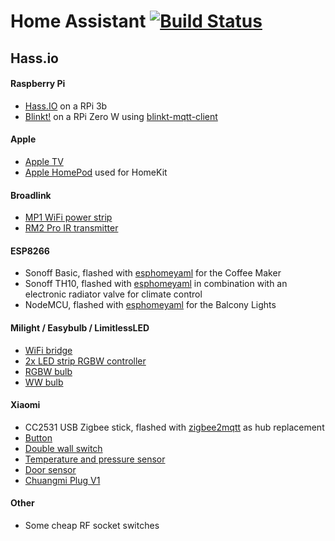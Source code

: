 # Home Assistant  [![Build Status](https://travis-ci.org/romanpeters/home-assistant.svg?branch=hassio)](https://travis-ci.org/romanpeters/home-assistant)

## Hass.io

#### Raspberry Pi  
- [Hass.IO](https://www.home-assistant.io/hassio/) on a RPi 3b
- [Blinkt!](https://www.home-assistant.io/components/light.blinkt/) on a RPi Zero W using [blinkt-mqtt-client](https://github.com/romanpeters/blinkt-mqtt-client)

#### Apple  
- [Apple TV](https://www.home-assistant.io/components/apple_tv/)
- [Apple HomePod](https://www.home-assistant.io/components/homekit/) used for HomeKit

#### Broadlink  
- [MP1 WiFi power strip](https://www.home-assistant.io/components/switch.broadlink/)
- [RM2 Pro IR transmitter](https://www.home-assistant.io/components/sensor.broadlink/)

#### ESP8266
- Sonoff Basic, flashed with [esphomeyaml](https://github.com/ottowinter/esphomeyaml) for the Coffee Maker
- Sonoff TH10, flashed with [esphomeyaml](https://github.com/ottowinter/esphomeyaml) in combination with an electronic radiator valve for climate control
- NodeMCU, flashed with [esphomeyaml](https://github.com/ottowinter/esphomeyaml) for the Balcony Lights

#### Milight / Easybulb / LimitlessLED  
- [WiFi bridge](https://www.home-assistant.io/components/light.limitlessled/)
- [2x LED strip RGBW controller](https://www.home-assistant.io/components/light.limitlessled/)
- [RGBW bulb](https://www.home-assistant.io/components/light.limitlessled/)
- [WW bulb](https://www.home-assistant.io/components/light.limitlessled/)

#### Xiaomi  
- CC2531 USB Zigbee stick, flashed with [zigbee2mqtt](https://github.com/Koenkk/zigbee2mqtt/wiki) as hub replacement
- [Button](https://www.home-assistant.io/components/xiaomi_aqara/)
- [Double wall switch](https://www.home-assistant.io/components/xiaomi_aqara/)
- [Temperature and pressure sensor](https://www.home-assistant.io/components/xiaomi_aqara/)
- [Door sensor](https://www.home-assistant.io/components/xiaomi_aqara/)
- [Chuangmi Plug V1](https://www.home-assistant.io/components/switch.xiaomi_miio/)

#### Other
- Some cheap RF socket switches
